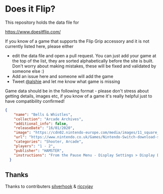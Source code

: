 # Does it Flip?

This repository holds the data file for

https://www.doesitflip.com/

If you know of a game that supports the Flip Grip accessory and it is not currently listed here, please either

- edit the data file and open a pull request. You can just add your game at the top of the list, they are sorted alphabetically before the site is built. Don't worry about making mistakes, these will be fixed and validated by someone else :)
- Add an issue here and someone will add the game
- Tweet [@alshie](https://twitter.com/Alshie) and let me know what game is missing

Game data should be in the following format - please don't stress about getting details, images etc, if you know of a game it's really helpful just to have compatibility confirmed!

```json
{
    "name": "Bells & Whistles",
    "collection": "Arcade Archives",
    "additional_info": false,
    "releaseDate": "16/01/2020",
    "image": "https://cdn02.nintendo-europe.com/media/images/11_square_images/games_18/nintendo_switch_download_software/SQ_NSwitchDS_ArcadeArchivesBellsAndWhistles.jpg",
    "url": "https://www.nintendo.co.uk/Games/Nintendo-Switch-download-software/Arcade-Archives-Bells-Whistles-1708133.html",
    "categories": "Shooter, Arcade",
    "players": "1 - 2",
    "publisher": "HAMSTER",
    "instructions": "From the Pause Menu - Display Settings > Display Direction"
  }
  ```

## Thanks

Thanks to contributers [silverhook](https://github.com/silverhook) & [riccyjay](https://github.com/riccyjay)
